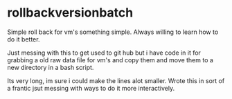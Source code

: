 # rollbackversionbatch
Simple roll back for vm's something simple. Always willing to learn how to do it better. 

Just messing with this to get used to git hub but i have code in it for grabbing a old raw data file for vm's and copy them and move them to a new directory in a bash script.

Its very long, im sure i could make the lines alot smaller. Wrote this in sort of a frantic jsut messing with ways to do it more interactively. 
